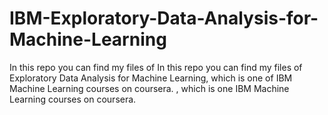 # IBM-Exploratory-Data-Analysis-for-Machine-Learning

In this repo you can find my files of In this repo you can find my files of Exploratory Data Analysis for Machine Learning, which is one of IBM Machine Learning courses on coursera. , which is one IBM Machine Learning courses on coursera. 
